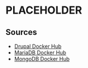 # PLACEHOLDER

## Sources

- [Drupal Docker Hub](https://hub.docker.com/_/drupal)
- [MariaDB Docker Hub](https://hub.docker.com/_/mariadb)
- [MongoDB Docker Hub](https://hub.docker.com/_/mongo)
